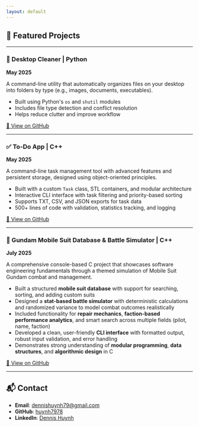 ```yaml
---
layout: default
---
```

<!-- no manual header below -->

## 📁 Featured Projects
* * *
### 🧹 Desktop Cleaner | Python
**May 2025**

A command-line utility that automatically organizes files on your desktop into folders by type (e.g., images, documents, executables).

- Built using Python's `os` and `shutil` modules
- Includes file type detection and conflict resolution
- Helps reduce clutter and improve workflow

[🔗 View on GitHub](https://github.com/huynh7978/Desktop_Cleaner)
* * *
### ✅ To-Do App | C++  
**May 2025**

A command-line task management tool with advanced features and persistent storage, designed using object-oriented principles.

- Built with a custom `Task` class, STL containers, and modular architecture  
- Interactive CLI interface with task filtering and priority-based sorting  
- Supports TXT, CSV, and JSON exports for task data  
- 500+ lines of code with validation, statistics tracking, and logging  

[🔗 View on GitHub](https://github.com/huynh7978/TODO-App)
* * *
### 🤖 Gundam Mobile Suit Database & Battle Simulator | C++  
**July 2025**

A comprehensive console-based C project that showcases software engineering fundamentals through a themed simulation of Mobile Suit Gundam combat and management.

- Built a structured **mobile suit database** with support for searching, sorting, and adding custom suits  
- Designed a **stat-based battle simulator** with deterministic calculations and randomized variance to model combat outcomes realistically  
- Included functionality for **repair mechanics**, **faction-based performance analytics**, and smart search across multiple fields (pilot, name, faction)  
- Developed a clean, user-friendly **CLI interface** with formatted output, robust input validation, and error handling  
- Demonstrates strong understanding of **modular programming**, **data structures**, and **algorithmic design** in C

[🔗 View on GitHub](https://github.com/huynh7978/Gundam-database-simulator)
* * *
## 📬 Contact

- **Email**: [dennishuynh79@gmail.com](mailto:your.email@example.com)  
- **GitHub**: [huynh7978](https://github.com/huynh7978)  
- **LinkedIn**: [Dennis Huynh](https://www.linkedin.com/in/dennis-huynh-78022b33b/)
